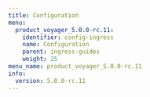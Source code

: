 ```yaml
---
title: Configuration
menu:
  product_voyager_5.0.0-rc.11:
    identifier: config-ingress
    name: Configuration
    parent: ingress-guides
    weight: 25
menu_name: product_voyager_5.0.0-rc.11
info:
  version: 5.0.0-rc.11
---
```


